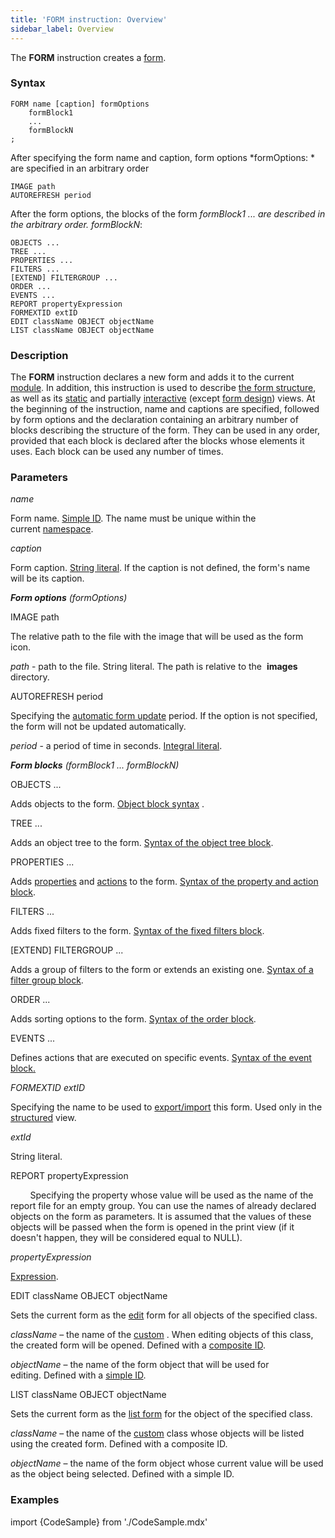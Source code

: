 ```yaml
---
title: 'FORM instruction: Overview'
sidebar_label: Overview
---
```


The **FORM** instruction creates a [form](Forms.md). 

### Syntax

    FORM name [caption] formOptions
        formBlock1
        ...
        formBlockN
    ;

After specifying the form name and caption, form options *formOptions: * are specified in an arbitrary order

    IMAGE path 
    AUTOREFRESH period 

After the form options, the blocks of the form *formBlock1 ... are described in the arbitrary order. formBlockN*: 

    OBJECTS ... 
    TREE ...
    PROPERTIES ...
    FILTERS ...
    [EXTEND] FILTERGROUP ...
    ORDER ...
    EVENTS ...
    REPORT propertyExpression
    FORMEXTID extID
    EDIT className OBJECT objectName
    LIST className OBJECT objectName 

### Description

The **FORM** instruction declares a new form and adds it to the current [module](Modules.md). In addition, this instruction is used to describe [the form structure](Form_structure.md), as well as its [static](Static_view.md) and partially [interactive](Interactive_view.md) (except [form design](Form_design.md)) views. At the beginning of the instruction, name and captions are specified, followed by form options and the declaration containing an arbitrary number of blocks describing the structure of the form. They can be used in any order, provided that each block is declared after the blocks whose elements it uses. Each block can be used any number of times.

### Parameters

*name*

Form name. [Simple ID](IDs.md#id-broken). The name must be unique within the current [namespace](Naming.md#namespace).

*caption*

Form caption. [String literal](IDs.md#strliteral-broken). If the caption is not defined, the form's name will be its caption.

***Form options** (formOptions)*

IMAGE path

The relative path to the file with the image that will be used as the form icon. 

*path* - path to the file. String literal. The path is relative to the  **images** directory.

AUTOREFRESH period

Specifying the [automatic form update](Interactive_view.md#extra) period. If the option is not specified, the form will not be updated automatically.

*period* - a period of time in seconds. [Integral literal](IDs.md#intliteral-broken). 

***Form blocks** (*formBlock1 ... formBlockN*)*

OBJECTS ...

Adds objects to the form. [Object block syntax](Object_blocks.md) .

TREE ...

Adds an object tree to the form. [Syntax of the object tree block](Object_blocks.md#tree).

PROPERTIES ...

Adds [properties](Properties.md) and [actions](Actions.md) to the form. [Syntax of the property and action block](Properties_and_actions_block.md).

FILTERS ...

Adds fixed filters to the form. [Syntax of the fixed filters block](Filters_and_sortings_block.md#fixedfilters-broken).

\[EXTEND\] FILTERGROUP ...

Adds a group of filters to the form or extends an existing one. [Syntax of a filter group block](Filters_and_sortings_block.md#filtergroup).

ORDER ...

Adds sorting options to the form. [Syntax of the order block](Filters_and_sortings_block.md#sort).

EVENTS ...

Defines actions that are executed on specific events. [Syntax of the event block](Event_block.md#events-broken)[.](Event_block.md)

*FORMEXTID extID*

Specifying the name to be used to [export/import](Structured_view.md#extid) this form. Used only in the [structured](Structured_view.md) view.

*extId*

String literal.

REPORT propertyExpression

        Specifying the property whose value will be used as the name of the report file for an empty group. You can use the names of already declared objects on the form as parameters. It is assumed that the values of these objects will be passed when the form is opened in the print view (if it doesn't happen, they will be considered equal to NULL).

*propertyExpression*

[Expression](Expression.md).

EDIT сlassName OBJECT objectName

Sets the current form as the [edit](Interactive_view.md#edtClass) form for all objects of the specified class.

*className* – the name of the [custom](User_classes.md) . When editing objects of this class, the created form will be opened. Defined with a [composite ID](IDs.md#cid-broken).

*objectName* – the name of the form object that will be used for editing. Defined with a [simple ID](IDs.md#id-broken).

LIST сlassName OBJECT objectName

Sets the current form as the [list form](Interactive_view.md#edtClass) for the object of the specified class. 

*className* – the name of the [custom](User_classes.md) class whose objects will be listed using the created form. Defined with a composite ID.

*objectName* – the name of the form object whose current value will be used as the object being selected. Defined with a simple ID.

### Examples


import {CodeSample} from './CodeSample.mdx'

<CodeSample url="https://documentation.lsfusion.org/sample?file=FormSample&block=form"/>

  

